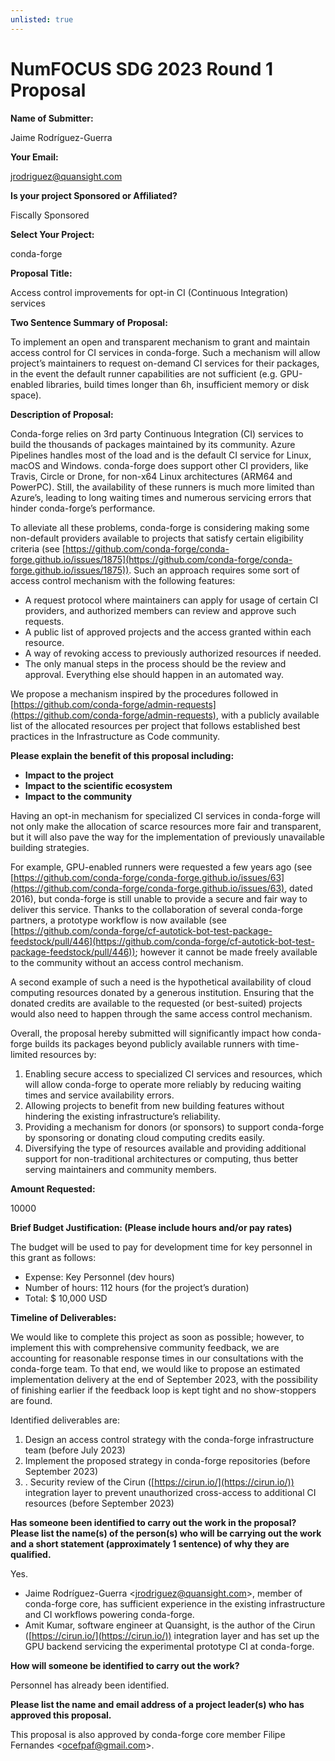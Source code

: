 ```yaml
---
unlisted: true
---
```


# NumFOCUS SDG 2023 Round 1 Proposal

**Name of Submitter:**

Jaime Rodríguez-Guerra

**Your Email:**

[jrodriguez@quansight.com](mailto:jrodriguez@quansight.com)

**Is your project Sponsored or Affiliated?**

Fiscally Sponsored

**Select Your Project:**

conda-forge

**Proposal Title:**

Access control improvements for opt-in CI (Continuous Integration) services

**Two Sentence Summary of Proposal:**

To implement an open and transparent mechanism to grant and maintain access control for CI services in conda-forge. Such a mechanism will allow project’s maintainers to request on-demand CI services for their packages, in the event the default runner capabilities are not sufficient (e.g. GPU-enabled libraries, build times longer than 6h, insufficient memory or disk space).

**Description of Proposal:**

Conda-forge relies on 3rd party Continuous Integration (CI) services to build the thousands of packages maintained by its community. Azure Pipelines handles most of the load and is the default CI service for Linux, macOS and Windows. conda-forge does support other CI providers, like Travis, Circle or Drone, for non-x64 Linux architectures (ARM64 and PowerPC). Still, the availability of these runners is much more limited than Azure’s, leading to long waiting times and numerous servicing errors that hinder conda-forge’s performance.

To alleviate all these problems, conda-forge is considering making some non-default providers available to projects that satisfy certain eligibility criteria (see [https://github.com/conda-forge/conda-forge.github.io/issues/1875](https://github.com/conda-forge/conda-forge.github.io/issues/1875)). Such an approach requires some sort of access control mechanism with the following features:

- A request protocol where maintainers can apply for usage of certain CI providers, and authorized members can review and approve such requests.
- A public list of approved projects and the access granted within each resource.
- A way of revoking access to previously authorized resources if needed.
- The only manual steps in the process should be the review and approval. Everything else should happen in an automated way.

We propose a mechanism inspired by the procedures followed in [https://github.com/conda-forge/admin-requests](https://github.com/conda-forge/admin-requests), with a publicly available list of the allocated resources per project that follows established best practices in the Infrastructure as Code community.

**Please explain the benefit of this proposal including:**

- **Impact to the project**
- **Impact to the scientific ecosystem**
- **Impact to the community**

Having an opt-in mechanism for specialized CI services in conda-forge will not only make the allocation of scarce resources more fair and transparent, but it will also pave the way for the implementation of previously unavailable building strategies.

For example, GPU-enabled runners were requested a few years ago (see [https://github.com/conda-forge/conda-forge.github.io/issues/63](https://github.com/conda-forge/conda-forge.github.io/issues/63), dated 2016), but conda-forge is still unable to provide a secure and fair way to deliver this service. Thanks to the collaboration of several conda-forge partners, a prototype workflow is now available (see [https://github.com/conda-forge/cf-autotick-bot-test-package-feedstock/pull/446](https://github.com/conda-forge/cf-autotick-bot-test-package-feedstock/pull/446)); however it cannot be made freely available to the community without an access control mechanism.

A second example of such a need is the hypothetical availability of cloud computing resources donated by a generous institution. Ensuring that the donated credits are available to the requested (or best-suited) projects would also need to happen through the same access control mechanism.

Overall, the proposal hereby submitted will significantly impact how conda-forge builds its packages beyond publicly available runners with time-limited resources by:

1. Enabling secure access to specialized CI services and resources, which will allow conda-forge to operate more reliably by reducing waiting times and service availability errors.
2. Allowing projects to benefit from new building features without hindering the existing infrastructure’s reliability.
3. Providing a mechanism for donors (or sponsors) to support conda-forge by sponsoring or donating cloud computing credits easily.
4. Diversifying the type of resources available and providing additional support for non-traditional architectures or computing, thus better serving maintainers and community members.

**Amount Requested:**

10000

**Brief Budget Justification: (Please include hours and/or pay rates)**

The budget will be used to pay for development time for key personnel in this grant as follows:

- Expense: Key Personnel (dev hours)
- Number of hours: 112 hours (for the project’s duration)
- Total: $ 10,000 USD

**Timeline of Deliverables:**

We would like to complete this project as soon as possible; however, to implement this with comprehensive community feedback, we are accounting for reasonable response times in our consultations with the conda-forge team. To that end, we would like to propose an estimated implementation delivery at the end of September 2023, with the possibility of finishing earlier if the feedback loop is kept tight and no show-stoppers are found.

Identified deliverables are:

1. Design an access control strategy with the conda-forge infrastructure team (before July 2023)
2. Implement the proposed strategy in conda-forge repositories (before September 2023)
3. . Security review of the Cirun ([https://cirun.io/](https://cirun.io/)) integration layer to prevent unauthorized cross-access to additional CI resources (before September 2023)

**Has someone been identified to carry out the work in the proposal?
Please list the name(s) of the person(s) who will be carrying out the work and a short statement (approximately 1 sentence) of why they are qualified.**

Yes.

- Jaime Rodríguez-Guerra <[jrodriguez@quansight.com](mailto:jrodriguez@quansight.com)>, member of conda-forge core, has sufficient experience in the existing infrastructure and CI workflows powering conda-forge.
- Amit Kumar, software engineer at Quansight, is the author of the Cirun ([https://cirun.io/](https://cirun.io/)) integration layer and has set up the GPU backend servicing the experimental prototype CI at conda-forge.

**How will someone be identified to carry out the work?**

Personnel has already been identified.

**Please list the name and email address of a project leader(s) who has approved this proposal.**

This proposal is also approved by conda-forge core member Filipe Fernandes <[ocefpaf@gmail.com](mailto:ocefpaf@gmail.com)>.
